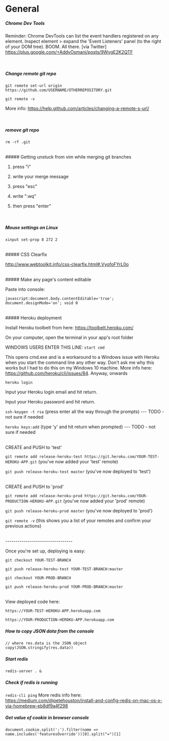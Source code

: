 # General

##### Chrome Dev Tools
Reminder: Chrome DevTools can list the event handlers registered on any element. 
Inspect element > expand the 'Event Listeners' panel (to the right of your DOM tree). 
BOOM. All there.
[via Twitter] https://plus.google.com/+AddyOsmani/posts/9WvgE2K2QTF

<br>

##### Change remote git repo

`git remote set-url origin https://github.com/USERNAME/OTHERREPOSITORY.git`

`git remote -v`

More info: https://help.github.com/articles/changing-a-remote-s-url/

<br>

##### remove git repo
`rm -rf .git`

<br>
##### Getting unstuck from vim while merging git branches

1) press "i"

2) write your merge message

3) press "esc"

4) write ":wq"

5) then press "enter"

<br>

##### Mouse settings on Linux
`xinput set-prop 8 272 2`

<br>
##### CSS Clearfix

http://www.webtoolkit.info/css-clearfix.html#.VyofoFYrL0o

<br>
##### Make any page's content editable

Paste into console:

`javascript:document.body.contentEditable='true'; document.designMode='on'; void 0`

<br>
##### Heroku deployment

Install Heroku toolbelt from here: https://toolbelt.heroku.com/

On your computer, open the terminal in your app's root folder

WINDOWS USERS ENTER THIS LINE: `start cmd` 

This opens cmd.exe and is a workaround to a Windows issue with Heroku when you start the command line any other way. Don't ask me why this works but I had to do this on my Windows 10 machine. More info here: https://github.com/heroku/cli/issues/84. Anyway, onwards

`heroku login`

Input your Heroku login email and hit return.

Input your Heroku password and hit return.

`ssh-keygen -t rsa` (press enter all the way through the prompts) --- TODO - not sure if needed

`heroku keys:add` (type 'y' and hit return when prompted) --- TODO - not sure if needed

<br>
CREATE and PUSH to 'test'

`git remote add release-heroku-test https://git.heroku.com/YOUR-TEST-HEROKU-APP.git` (you've now added your 'test' remote)

`git push release-heroku-test master` (you've now deployed to 'test')

<br>
CREATE and PUSH to 'prod'

`git remote add release-heroku-prod https://git.heroku.com/YOUR-PRODUCTION-HEROKU-APP.git` (you've now added your 'prod' remote)

`git push release-heroku-prod master` (you've now deployed to 'prod')

`git remote -v` (this shows you a list of your remotes and confirm your previous actions)

<br>
---------------------------------
<br>

Once you're set up, deploying is easy:

`git checkout YOUR-TEST-BRANCH`

`git push release-heroku-test YOUR-TEST-BRANCH:master`

`git checkout YOUR-PROD-BRANCH`

`git push release-heroku-prod YOUR-PROD-BRANCH:master`

<br>
View deployed code here:

`https://YOUR-TEST-HEROKU-APP.herokuapp.com`

`https://YOUR-PRODUCTION-HEROKU-APP.herokuapp.com`

##### How to copy JSON data from the console
```
// where res.data is the JSON object
copy(JSON.stringify(res.data))
```

##### Start redis
`redis-server . &`

##### Check if redis is running
`redis-cli ping`
More redis info here: https://medium.com/@petehouston/install-and-config-redis-on-mac-os-x-via-homebrew-eb8df9a4f298

##### Get value of cookie in browser console
`document.cookie.split(';').filter(name => name.includes('featuresOverride'))[0].split("=")[1]`

